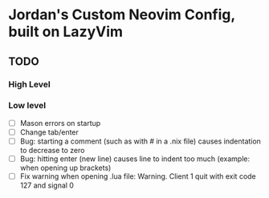# Jordan's Custom Neovim Config, built on LazyVim

## TODO

### High Level

### Low level

- [ ] Mason errors on startup
- [ ] Change tab/enter
- [ ] Bug: starting a comment (such as with # in a .nix file) causes indentation to decrease to zero
- [ ] Bug: hitting enter (new line) causes line to indent too much (example: when opening up brackets)
- [ ] Fix warning when opening .lua file: Warning. Client 1 quit with exit code 127 and signal 0
